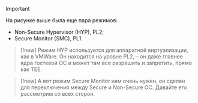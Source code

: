 > [!important]
> На рисунке выше была еще пара режимов:  
>   
> - Non-Secure Hypervisor (HYP), PL2;  
> - Secure Monitor (SMC), PL1.

> [!new] 
> Режим HYP используется для аппаратной виртуализации, как в VMWare. Он находится на уровне PL2, – он даже главнее ядра гостевой ОС и может там все разрешить и запретить, прямо как TEE.


> [!new] 
> А вот режим Secure Monitor нам очень нужен, он сделан для переключения между Secure и Non-Secure OC. Давайте его рассмотрим со всех сторон.


